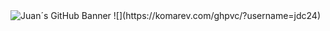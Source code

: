 <img src="https://i.postimg.cc/3wsQHyWr/readmelogo.jpg" alt="Juan´s GitHub Banner" style="max-width: 100%;">
![](https://komarev.com/ghpvc/?username=jdc24)
